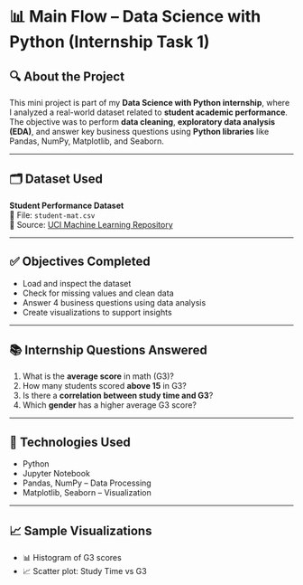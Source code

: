 # 📊 Main Flow – Data Science with Python (Internship Task 1)

## 🔍 About the Project
This mini project is part of my **Data Science with Python internship**, where I analyzed a real-world dataset related to **student academic performance**. The objective was to perform **data cleaning**, **exploratory data analysis (EDA)**, and answer key business questions using **Python libraries** like Pandas, NumPy, Matplotlib, and Seaborn.

---

## 🗂 Dataset Used
**Student Performance Dataset**  
📁 File: `student-mat.csv`  
📌 Source: [UCI Machine Learning Repository](https://archive.ics.uci.edu/ml/datasets/Student+Performance)

---

## ✅ Objectives Completed
- Load and inspect the dataset  
- Check for missing values and clean data  
- Answer 4 business questions using data analysis  
- Create visualizations to support insights  

---

## 📚 Internship Questions Answered
1. What is the **average score** in math (G3)?
2. How many students scored **above 15** in G3?
3. Is there a **correlation between study time and G3**?
4. Which **gender** has a higher average G3 score?

---

## 🔧 Technologies Used
- Python  
- Jupyter Notebook  
- Pandas, NumPy – Data Processing  
- Matplotlib, Seaborn – Visualization  

---

## 📈 Sample Visualizations
- 📊 Histogram of G3 scores  
- 📈 Scatter plot: Study Time vs G3  
